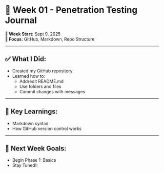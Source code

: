 # 📓 Week 01 - Penetration Testing Journal

**📅 Week Start:** Sept 9, 2025  
**🎯 Focus:** GitHub, Markdown, Repo Structure

---

## ✅ What I Did:
- Created my GitHub repository
- Learned how to:
  - Add/edit README.md
  - Use folders and files
  - Commit changes with messages

---

## 🧠 Key Learnings:
- Markdown syntax
- How GitHub version control works

---

## 🎯 Next Week Goals:
- Begin Phase 1: Basics
- Stay Tuned!!
